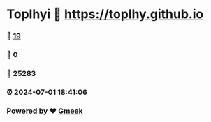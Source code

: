 # Toplhyi :link: https://toplhy.github.io 
### :page_facing_up: [19](https://toplhy.github.io/tag.html) 
### :speech_balloon: 0 
### :hibiscus: 25283 
### :alarm_clock: 2024-07-01 18:41:06 
### Powered by :heart: [Gmeek](https://github.com/Meekdai/Gmeek)
